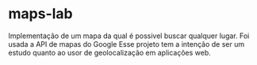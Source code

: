 # maps-lab
Implementação de um mapa da qual é possivel buscar qualquer lugar.
Foi usada a API de mapas do Google
Esse projeto tem a intenção de ser um estudo quanto ao usor de geolocalização em aplicações web.
